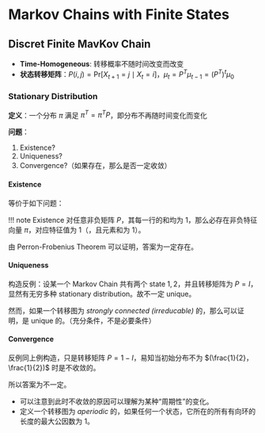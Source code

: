 # Markov Chains with Finite States

## Discret Finite MavKov Chain

- **Time-Homogeneous**: 转移概率不随时间改变而改变
- **状态转移矩阵**：$P(i,j) = \mathrm{Pr}[X_{t+1}=j \mid X_t = i]$，$\mu_t = P^T\mu_{t-1}=(P^T)^t\mu_0$

### Stationary Distribution

**定义**：一个分布 $\pi$ 满足 $\pi^T = \pi^T P$，即分布不再随时间变化而变化

**问题**：

1. Existence?
2. Uniqueness?
3. Convergence?（如果存在，那么是否一定收敛）

#### Existence

等价于如下问题：

!!! note Existence
    对任意非负矩阵 $P$，其每一行的和均为 $1$，那么必存在非负特征向量 $\pi$，对应特征值为 $1$（，且元素和为 1）。

由 Perron-Frobenius Theorem 可以证明，答案为一定存在。

#### Uniqueness

构造反例：设某一个 Markov Chain 共有两个 state $1, 2$，并且转移矩阵为 $P = I$，显然有无穷多种 stationary distribution。故不一定 unique。

然而，如果一个转移图为 *strongly connected (irreducable)* 的，那么可以证明，是 unique 的。（充分条件，不是必要条件）

#### Convergence

反例同上例构造，只是转移矩阵 $P = 1 - I$，易知当初始分布不为 $(\frac{1}{2}， \frac{1}{2})$ 时是不收敛的。

所以答案为不一定。

- 可以注意到此时不收敛的原因可以理解为某种“周期性”的变化。
- 定义一个转移图为 *aperiodic* 的，如果任何一个状态，它所在的所有有向环的长度的最大公因数为 1。
